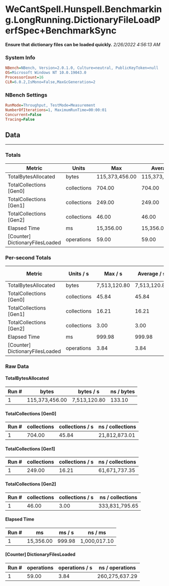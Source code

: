 ﻿# WeCantSpell.Hunspell.Benchmarking.LongRunning.DictionaryFileLoadPerfSpec+BenchmarkSync
__Ensure that dictionary files can be loaded quickly.__
_2/26/2022 4:56:13 AM_
### System Info
```ini
NBench=NBench, Version=2.0.1.0, Culture=neutral, PublicKeyToken=null
OS=Microsoft Windows NT 10.0.19043.0
ProcessorCount=16
CLR=6.0.2,IsMono=False,MaxGcGeneration=2
```

### NBench Settings
```ini
RunMode=Throughput, TestMode=Measurement
NumberOfIterations=1, MaximumRunTime=00:00:01
Concurrent=False
Tracing=False
```

## Data
-------------------

### Totals
|          Metric |           Units |             Max |         Average |             Min |          StdDev |
|---------------- |---------------- |---------------- |---------------- |---------------- |---------------- |
|TotalBytesAllocated |           bytes |  115,373,456.00 |  115,373,456.00 |  115,373,456.00 |            0.00 |
|TotalCollections [Gen0] |     collections |          704.00 |          704.00 |          704.00 |            0.00 |
|TotalCollections [Gen1] |     collections |          249.00 |          249.00 |          249.00 |            0.00 |
|TotalCollections [Gen2] |     collections |           46.00 |           46.00 |           46.00 |            0.00 |
|    Elapsed Time |              ms |       15,356.00 |       15,356.00 |       15,356.00 |            0.00 |
|[Counter] DictionaryFilesLoaded |      operations |           59.00 |           59.00 |           59.00 |            0.00 |

### Per-second Totals
|          Metric |       Units / s |         Max / s |     Average / s |         Min / s |      StdDev / s |
|---------------- |---------------- |---------------- |---------------- |---------------- |---------------- |
|TotalBytesAllocated |           bytes |    7,513,120.80 |    7,513,120.80 |    7,513,120.80 |            0.00 |
|TotalCollections [Gen0] |     collections |           45.84 |           45.84 |           45.84 |            0.00 |
|TotalCollections [Gen1] |     collections |           16.21 |           16.21 |           16.21 |            0.00 |
|TotalCollections [Gen2] |     collections |            3.00 |            3.00 |            3.00 |            0.00 |
|    Elapsed Time |              ms |          999.98 |          999.98 |          999.98 |            0.00 |
|[Counter] DictionaryFilesLoaded |      operations |            3.84 |            3.84 |            3.84 |            0.00 |

### Raw Data
#### TotalBytesAllocated
|           Run # |           bytes |       bytes / s |      ns / bytes |
|---------------- |---------------- |---------------- |---------------- |
|               1 |  115,373,456.00 |    7,513,120.80 |          133.10 |

#### TotalCollections [Gen0]
|           Run # |     collections | collections / s |ns / collections |
|---------------- |---------------- |---------------- |---------------- |
|               1 |          704.00 |           45.84 |   21,812,873.01 |

#### TotalCollections [Gen1]
|           Run # |     collections | collections / s |ns / collections |
|---------------- |---------------- |---------------- |---------------- |
|               1 |          249.00 |           16.21 |   61,671,737.35 |

#### TotalCollections [Gen2]
|           Run # |     collections | collections / s |ns / collections |
|---------------- |---------------- |---------------- |---------------- |
|               1 |           46.00 |            3.00 |  333,831,795.65 |

#### Elapsed Time
|           Run # |              ms |          ms / s |         ns / ms |
|---------------- |---------------- |---------------- |---------------- |
|               1 |       15,356.00 |          999.98 |    1,000,017.10 |

#### [Counter] DictionaryFilesLoaded
|           Run # |      operations |  operations / s | ns / operations |
|---------------- |---------------- |---------------- |---------------- |
|               1 |           59.00 |            3.84 |  260,275,637.29 |


